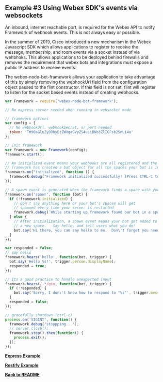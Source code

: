 ## Example #3 Using Webex SDK's events via websockets
An inbound, internet reachable port, is required for the Webex API to notify
Framework of webhook events. This is not always easy or possible. 

In the summer of 2019, Cisco introduced a new mechanism in the Webex Javascript SDK which allows applications to register to receive the message, membership, and room events via a socket instead of via wehbhoks. This allows applications to be deployed behind firewalls and removes the requirement that webex bots and integrations must expose a public IP address to receive events. 

The webex-node-bot-framework allows your application to take advantage of this by simply removing the webhookUrl field from the configuration object passed to the flint constructor. If this field is not set, flint will register to listen for the socket based events instead of creating webhooks.

```js
var Framework = require('webex-node-bot-framework'); 

// No express server needed when running in websocket mode

// framework options
var config = {
  // No webhookUrl, webhookSecret, or port needed
  token: 'Tm90aGluZyB0byBzZWUgaGVyZS4uLiBNb3ZlIGFsb25nLi4u'
};

// init framework
var framework = new Framework(config);
framework.start();

// An initialized event means your webhooks are all registered and the 
// framework has created a bot object for all the spaces your bot is in
framework.on("initialized", function () {
  framework.debug("Framework initialized successfully! [Press CTRL-C to quit]");
});

// A spawn event is generated when the framework finds a space with your bot in it
framework.on('spawn', function (bot) {
  if (!framework.initialized) {
    // don't say anything here or your bot's spaces will get 
    // spammed every time your server is restarted
    framework.debug(`While starting up framework found our bot in a space called: ${bot.room.title}`);
  } else {
    // After initialization, a spawn event means your bot got added to 
    // a new space.   Say hello, and tell users what you do!
    bot.say('Hi there, you can say hello to me.  Don\'t forget you need to mention me in a group space!');
  }
});

var responded = false;
// say hello
framework.hears('hello', function(bot, trigger) {
  bot.say('Hello %s!', trigger.person.displayName);
  responded = true;
});

// Its a good practice to handle unexpected input
framework.hears(/.*/gim, function(bot, trigger) {
  if (!responded) {
    bot.say('Sorry, I don\'t know how to respond to "%s"', trigger.message.text);
  }
  responded = false;
});

// gracefully shutdown (ctrl-c)
process.on('SIGINT', function() {
  framework.debug('stoppping...');
  // server.close();
  framework.stop().then(function() {
    process.exit();
  });
});
```
[**Express Example**](./docs/example1.md)

[**Restify Example**](./docs/example2.md)

[**Back to README**](../README.md)
